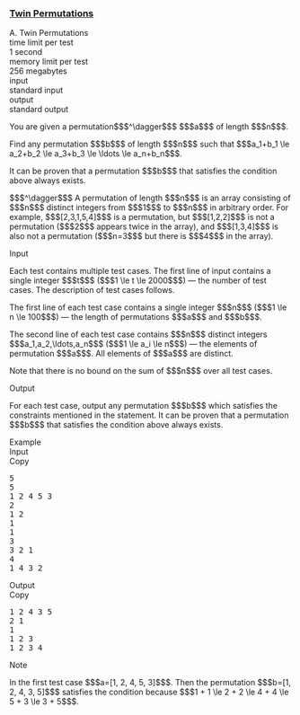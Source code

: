 <h3><a href="https://codeforces.com/contest/1831/problem/A" target="_blank" rel="noopener noreferrer">Twin Permutations</a></h3>

<div class="header"><div class="title">A. Twin Permutations</div><div class="time-limit"><div class="property-title">time limit per test</div>1 second</div><div class="memory-limit"><div class="property-title">memory limit per test</div>256 megabytes</div><div class="input-file input-standard"><div class="property-title">input</div>standard input</div><div class="output-file output-standard"><div class="property-title">output</div>standard output</div></div><div><p>You are given a permutation$$$^\dagger$$$ $$$a$$$ of length $$$n$$$.</p><p>Find any permutation $$$b$$$ of length $$$n$$$ such that $$$a_1+b_1 \le a_2+b_2 \le a_3+b_3 \le \ldots \le a_n+b_n$$$.</p><p>It can be proven that a permutation $$$b$$$ that satisfies the condition above always exists.</p><p>$$$^\dagger$$$ A permutation of length $$$n$$$ is an array consisting of $$$n$$$ distinct integers from $$$1$$$ to $$$n$$$ in arbitrary order. For example, $$$[2,3,1,5,4]$$$ is a permutation, but $$$[1,2,2]$$$ is not a permutation ($$$2$$$ appears twice in the array), and $$$[1,3,4]$$$ is also not a permutation ($$$n=3$$$ but there is $$$4$$$ in the array).</p></div><div class="input-specification"><div class="section-title">Input</div><p>Each test contains multiple test cases. The first line of input contains a single integer $$$t$$$ ($$$1 \le t \le 2000$$$) — the number of test cases. The description of test cases follows.</p><p>The first line of each test case contains a single integer $$$n$$$ ($$$1 \le n \le 100$$$) — the length of permutations $$$a$$$ and $$$b$$$.</p><p>The second line of each test case contains $$$n$$$ distinct integers $$$a_1,a_2,\ldots,a_n$$$ ($$$1 \le a_i \le n$$$) — the elements of permutation $$$a$$$. All elements of $$$a$$$ are distinct.</p><p>Note that there is no bound on the sum of $$$n$$$ over all test cases.</p></div><div class="output-specification"><div class="section-title">Output</div><p>For each test case, output <span class="tex-font-style-bf">any</span> permutation $$$b$$$ which satisfies the constraints mentioned in the statement. It can be proven that a permutation $$$b$$$ that satisfies the condition above always exists.</p></div><div class="sample-tests"><div class="section-title">Example</div><div class="sample-test"><div class="input"><div class="title">Input<div title="Copy" data-clipboard-target="#id0038593489843168305" id="id009741559002019406" class="input-output-copier">Copy</div></div><pre id="id0038593489843168305"><div class="test-example-line test-example-line-even test-example-line-0">5</div><div class="test-example-line test-example-line-odd test-example-line-1">5</div><div class="test-example-line test-example-line-odd test-example-line-1">1 2 4 5 3</div><div class="test-example-line test-example-line-even test-example-line-2">2</div><div class="test-example-line test-example-line-even test-example-line-2">1 2</div><div class="test-example-line test-example-line-odd test-example-line-3">1</div><div class="test-example-line test-example-line-odd test-example-line-3">1</div><div class="test-example-line test-example-line-even test-example-line-4">3</div><div class="test-example-line test-example-line-even test-example-line-4">3 2 1</div><div class="test-example-line test-example-line-odd test-example-line-5">4</div><div class="test-example-line test-example-line-odd test-example-line-5">1 4 3 2</div></pre></div><div class="output"><div class="title">Output<div title="Copy" data-clipboard-target="#id006844088084103626" id="id009478662782064179" class="input-output-copier">Copy</div></div><pre id="id006844088084103626">1 2 4 3 5
2 1
1
1 2 3
1 2 3 4</pre></div></div></div><div class="note"><div class="section-title">Note</div><p>In the first test case $$$a=[1, 2, 4, 5, 3]$$$. Then the permutation $$$b=[1, 2, 4, 3, 5]$$$ satisfies the condition because $$$1 + 1 \le 2 + 2 \le 4 + 4 \le 5 + 3 \le 3 + 5$$$.</p></div>